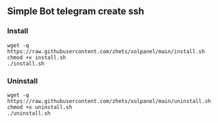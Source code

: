 ## Simple Bot telegram create ssh

### Install
```
wget -q https://raw.githubusercontent.com/zhets/xolpanel/main/install.sh￼
chmod +x install.sh
./install.sh
```

### Uninstall 
```
wget -q https://raw.githubusercontent.com/zhets/xolpanel/main/uninstall.sh
chmod +x uninstall.sh
./uninstall.sh
```
